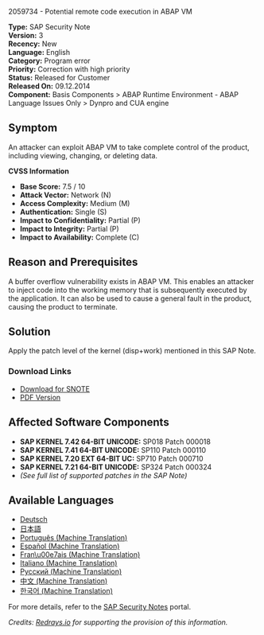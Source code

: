 2059734 - Potential remote code execution in ABAP VM

**Type:** SAP Security Note  
**Version:** 3  
**Recency:** New  
**Language:** English  
**Category:** Program error  
**Priority:** Correction with high priority  
**Status:** Released for Customer  
**Released On:** 09.12.2014  
**Component:** Basis Components > ABAP Runtime Environment - ABAP Language Issues Only > Dynpro and CUA engine  

## Symptom

An attacker can exploit ABAP VM to take complete control of the product, including viewing, changing, or deleting data.

**CVSS Information**
- **Base Score:** 7.5 / 10
- **Attack Vector:** Network (N)
- **Access Complexity:** Medium (M)
- **Authentication:** Single (S)
- **Impact to Confidentiality:** Partial (P)
- **Impact to Integrity:** Partial (P)
- **Impact to Availability:** Complete (C)

## Reason and Prerequisites

A buffer overflow vulnerability exists in ABAP VM. This enables an attacker to inject code into the working memory that is subsequently executed by the application. It can also be used to cause a general fault in the product, causing the product to terminate.

## Solution

Apply the patch level of the kernel (disp+work) mentioned in this SAP Note.

### Download Links
- [Download for SNOTE](https://notesdownloads.sap.com/note/0040000017934642017)
- [PDF Version](https://userapps.support.sap.com/sap/support/sfm/notes/print/0002059734?language=en-US&token=5EEDC2332F2FB844A7E5AFC7825F41DE)

## Affected Software Components

- **SAP KERNEL 7.42 64-BIT UNICODE:** SP018 Patch 000018
- **SAP KERNEL 7.41 64-BIT UNICODE:** SP110 Patch 000110
- **SAP KERNEL 7.20 EXT 64-BIT UC:** SP710 Patch 000710
- **SAP KERNEL 7.21 64-BIT UNICODE:** SP324 Patch 000324
- *(See full list of supported patches in the SAP Note)*

## Available Languages
- [Deutsch](https://me.sap.com/notes/0002059734/D)
- [日本語](https://me.sap.com/notes/0002059734/J)
- [Português (Machine Translation)](https://me.sap.com/notes/0002059734/P)
- [Español (Machine Translation)](https://me.sap.com/notes/0002059734/S)
- [Fran\u00e7ais (Machine Translation)](https://me.sap.com/notes/0002059734/F)
- [Italiano (Machine Translation)](https://me.sap.com/notes/0002059734/I)
- [Русский (Machine Translation)](https://me.sap.com/notes/0002059734/R)
- [中文 (Machine Translation)](https://me.sap.com/notes/0002059734/1)
- [한국어 (Machine Translation)](https://me.sap.com/notes/0002059734/3)

For more details, refer to the [SAP Security Notes](https://me.sap.com/securitynotes/) portal.

*Credits: [Redrays.io](https://redrays.io) for supporting the provision of this information.*